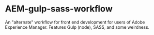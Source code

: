 AEM-gulp-sass-workflow
======================

An "alternate" workflow for front end development for users of Adobe Experience Manager.  Features Gulp (node), SASS, and some weirdness.
